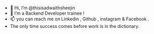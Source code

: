 - 👋 Hi, I’m @thisisadwaithsheejin
- 🌱 I’m a Backend Developer trainee ! 
- 📫 you can reach me on Linkedin , Github , instagram & Facebook . 
- The only time success comes before work is in the dictionary.
<!---
thisisadwaithsheejin/thisisadwaithsheejin is a ✨ special ✨ repository because its `README.md` (this file) appears on your GitHub profile.
You can click the Preview link to take a look at your changes.
--->
